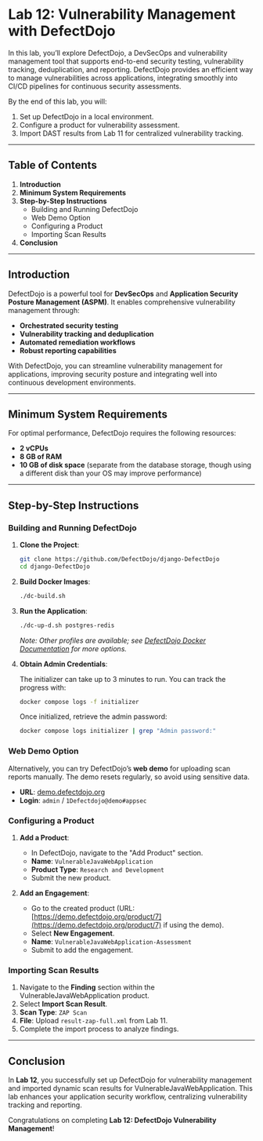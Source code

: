 # Lab 12: Vulnerability Management with DefectDojo

In this lab, you’ll explore DefectDojo, a DevSecOps and vulnerability management tool that supports end-to-end security testing, vulnerability tracking, deduplication, and reporting. DefectDojo provides an efficient way to manage vulnerabilities across applications, integrating smoothly into CI/CD pipelines for continuous security assessments.

By the end of this lab, you will:
1. Set up DefectDojo in a local environment.
2. Configure a product for vulnerability assessment.
3. Import DAST results from Lab 11 for centralized vulnerability tracking.

---

## Table of Contents

1. **Introduction**
2. **Minimum System Requirements**
3. **Step-by-Step Instructions**
   - Building and Running DefectDojo
   - Web Demo Option
   - Configuring a Product
   - Importing Scan Results
4. **Conclusion**

---

## Introduction

DefectDojo is a powerful tool for **DevSecOps** and **Application Security Posture Management (ASPM)**. It enables comprehensive vulnerability management through:
- **Orchestrated security testing**
- **Vulnerability tracking and deduplication**
- **Automated remediation workflows**
- **Robust reporting capabilities**

With DefectDojo, you can streamline vulnerability management for applications, improving security posture and integrating well into continuous development environments.

---

## Minimum System Requirements

For optimal performance, DefectDojo requires the following resources:
- **2 vCPUs**
- **8 GB of RAM**
- **10 GB of disk space** (separate from the database storage, though using a different disk than your OS may improve performance)

---

## Step-by-Step Instructions

### Building and Running DefectDojo

1. **Clone the Project**:

    ```bash
    git clone https://github.com/DefectDojo/django-DefectDojo
    cd django-DefectDojo
    ```

2. **Build Docker Images**:

    ```bash
    ./dc-build.sh
    ```

3. **Run the Application**:

    ```bash
    ./dc-up-d.sh postgres-redis
    ```

    *Note: Other profiles are available; see [DefectDojo Docker Documentation](https://github.com/DefectDojo/django-DefectDojo/blob/dev/readme-docs/DOCKER.md) for more options.*

4. **Obtain Admin Credentials**:

    The initializer can take up to 3 minutes to run. You can track the progress with:

    ```bash
    docker compose logs -f initializer
    ```

    Once initialized, retrieve the admin password:

    ```bash
    docker compose logs initializer | grep "Admin password:"
    ```

### Web Demo Option

Alternatively, you can try DefectDojo’s **web demo** for uploading scan reports manually. The demo resets regularly, so avoid using sensitive data.

- **URL**: [demo.defectdojo.org](https://demo.defectdojo.org)
- **Login**: `admin` / `1Defectdojo@demo#appsec`

### Configuring a Product

1. **Add a Product**:
   - In DefectDojo, navigate to the "Add Product" section.
   - **Name**: `VulnerableJavaWebApplication`
   - **Product Type**: `Research and Development`
   - Submit the new product.

2. **Add an Engagement**:
   - Go to the created product (URL: [https://demo.defectdojo.org/product/7](https://demo.defectdojo.org/product/7) if using the demo).
   - Select **New Engagement**.
   - **Name**: `VulnerableJavaWebApplication-Assessment`
   - Submit to add the engagement.

### Importing Scan Results

1. Navigate to the **Finding** section within the VulnerableJavaWebApplication product.
2. Select **Import Scan Result**.
3. **Scan Type**: `ZAP Scan`
4. **File**: Upload `result-zap-full.xml` from Lab 11.
5. Complete the import process to analyze findings.

---

## Conclusion

In **Lab 12**, you successfully set up DefectDojo for vulnerability management and imported dynamic scan results for VulnerableJavaWebApplication. This lab enhances your application security workflow, centralizing vulnerability tracking and reporting.

Congratulations on completing **Lab 12: DefectDojo Vulnerability Management**!